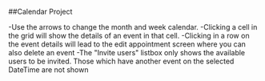 ##Calendar Project

-Use the arrows to change the month and week calendar.
-Clicking a cell in the grid will show the details of an event in that cell.
-Clicking in a row on the event details will lead to the edit appointment screen where you can also delete an event
-The "Invite users" listbox only shows the available users to be invited. Those which have another event on the selected DateTime are not shown
